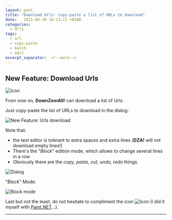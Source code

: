 ```yaml
---
layout: post
title: "Download Urls: copy-paste a list of URLs to download"
date:   2021-04-30 18:23:11 +0100
categories:
  - Urls
tags:
  - url
  - copy-paste
  - batch
  - edit
excerpt_separator:  <!--more-->
---
```


## New Feature: Download Urls

![Icon](/DownZemAll/assets/images/2.3/paste_48x48.png)

From now on, **DownZemAll!** can download a list of Urls.

Just copy-paste the list of URLs to download in the dialog:


![New Feature: Urls download](/DownZemAll/assets/images/2.3/urls_download_01.png)

Note that:
- the text editor is tolerant to extra spaces and extra lines (**DZA!** will not download empty lines!)
- There's the "*Block*" edition mode, which allows to change several lines in a row.
- Obviously there are the *copy, paste, cut, undo, redo* things.


![Dialog](/DownZemAll/assets/images/2.3/urls_download_02.png)


"*Block*" Mode:

![Block mode](/DownZemAll/assets/images/2.3/urls_download_03.png)


Last but not the least, do not hesitate to compliment the icon ![Icon](/DownZemAll/assets/images/2.3/paste_48x48.png) (I did it myself with [Paint.NET](https://www.getpaint.net/)...).


---
